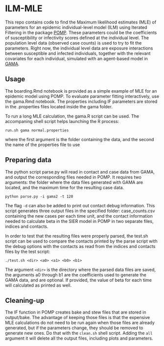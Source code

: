 # ILM-MLE

This repo contains code to find the Maximum likelihood estimates (MLE) of parameters for an epidemic individual-level model (ILM) using Iterated Filtering in the package [POMP](https://kingaa.github.io/pomp/). These parameters could be the coefficients of susceptibility or infectivity scores defined at the individual level. The population level data (observed case counts) is used to try to fit the parameters. Right now, the individual level data are exposure interactions between susceptible and infected individuals, together with the relevant covariates for each individual, simulated with an agent-based model in [GAMA](https://gama-platform.github.io/covid19).

## Usage

The boarding.Rmd notebook is provided as a simple example of MLE for an epidemic model using POMP. To evaluate parameter fitting interactively, use the gama.Rmd notebook. The properties including IF parameters are stored in the .properties files located inside the gama folder.

To run a long MLE calculation, the gama.R script can be used. The accompaning shell script helps launching the R process:

```run.sh gama normal.properties```

where the first argument is the folder containing the data, and the second the name of the properties file to use

## Preparing data

The python script parse.py will read in contact and case data from GAMA, and output the corresponding files needed in POMP. It requires two arguments: the folder where the data files generated with GAMA are located, and the maximum time for the resulting case data. 

```python parse.py -i gama2 -t 120```

The flag ```-d``` can also be added to print out contact debug information. This script generates three output files in the specified folder: case_counts.csv containing the new cases per each time unit, and the contact information needed to calculate beta in the SIER model in POMP in two separate files, indices and contacts.

In order to test that the resulting files were properly parsed, the test.sh script can be used to compare the contacts printed by the parse script with the debug options with the contacts as read from the indices and contacts files by the test script:

```./test.sh <dir> <a0> <a1> <b0> <b1>```

The argument ```<dir>``` is the directory where the parsed data files are saved, the arguments a0 through b1 are the coefficients used to generate the GAMA data, and are optional. If provided, the value of beta for each time will calculated as printed as well.

## Cleaning-up

The IF function in POMP creates bake and stew files that are stored in output/bake. The advantage of keeping those files is that the expensive MLE calculations do not need to be run again when those files are already generated, but if the parameters change, they should be removed to generate new ones. Do that with the ```clean.sh``` shell script. Adding the ```all``` argument it will delete all the output files, including plots and parameters.